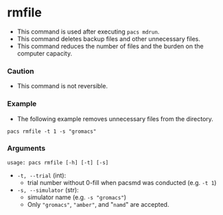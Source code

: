 # rmfile
- This command is used after executing `pacs mdrun`.
- This command deletes backup files and other unnecessary files.
- This command reduces the number of files and the burden on the computer capacity.

### Caution
- This command is not reversible.

### Example
- The following example removes unnecessary files from the directory.

```shell
pacs rmfile -t 1 -s "gromacs"
```

### Arguments

```plaintext
usage: pacs rmfile [-h] [-t] [-s]
```
- `-t, --trial` (int): 
    - trial number without 0-fill when pacsmd was conducted (e.g. `-t 1`)
- `-s, --simulator` (str): 
    - simulator name (e.g. `-s "gromacs"`)
    - Only `"gromacs"`, `"amber"`, and "`namd`" are accepted.